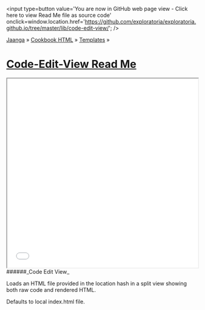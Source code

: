 <span style=display:none; >[You are now in GitHub source code view - Click here to view Read Me file as a web page]( http://exploratoria.github.io/lib/code-edit-view/index.html "View file as a web page." ) </span>
<input type=button value='You are now in GitHub web page view - Click here to view Read Me file as source code' onclick=window.location.href='https://github.com/exploratoria/exploratoria.github.io/tree/master/lib/code-edit-view/'; />

[Jaanga]( http://jaanga.github.io ) &raquo; [Cookbook HTML]( http://jaanga.github.io/cookbook-html/  ) &raquo; [Templates]( http://jaanga.github.io/cookbook-html/templates/  ) &raquo;

[Code-Edit-View Read Me]( index.html )
====

<span style=display:none>_View as a web page to see the content of this iframe_</span>
<iframe class=ifr src=code-edit-view-r2.html width=100% height=500px ></iframe>
######_Code Edit View_

Loads an HTML file provided in the location hash in a split view showing both raw code and rendered HTML.

Defaults to local index.html file.
